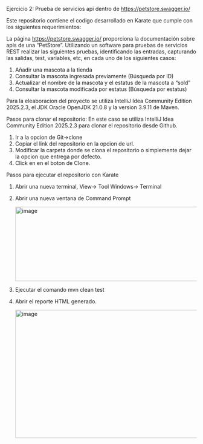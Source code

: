 Ejercicio 2: Prueba de servicios api dentro de https://petstore.swagger.io/

Este repositorio contiene el codigo desarrollado en Karate que cumple con los siguientes requerimientos:

La página https://petstore.swagger.io/ proporciona la documentación sobre apis de una “PetStore”. Utilizando un software para pruebas de servicios REST realizar las
siguientes pruebas, identificando las entradas, capturando las salidas, test, variables, etc, en cada uno de los siguientes casos:
1. Añadir una mascota a la tienda
2. Consultar la mascota ingresada previamente (Búsqueda por ID)
3. Actualizar el nombre de la mascota y el estatus de la mascota a “sold”
4. Consultar la mascota modificada por estatus (Búsqueda por estatus)

Para la eleaboracion del proyecto se utiliza IntelliJ Idea Community Edition 2025.2.3, el JDK Oracle OpenJDK 21.0.8 y la version 3.9.11 de Maven.

Pasos para clonar el repositorio: En este caso se utiliza IntelliJ Idea Community Edition 2025.2.3 para clonar el repositorio desde Github.

1. Ir a la opcion de Git->clone
2. Copiar el link del repositorio en la opcion de url.
3. Modificar la carpeta donde se clona el repositorio o simplemente dejar la opcion que entrega por defecto.
4. Click en en el boton de Clone.

Pasos para ejecutar el repositorio con Karate 
1. Abrir una nueva terminal, View-> Tool Windows-> Terminal
2. Abrir una nueva ventana de Command Prompt
   
   <img width="617" height="196" alt="image" src="https://github.com/user-attachments/assets/34418260-047c-4806-9a58-8c7c78e301c6" />

3. Ejecutar el comando mvn clean test
4. Abrir el reporte HTML generado.
   
   <img width="938" height="338" alt="image" src="https://github.com/user-attachments/assets/0dfcec80-4f7c-4fff-9ac5-9a0bc5a113a3" />
 

